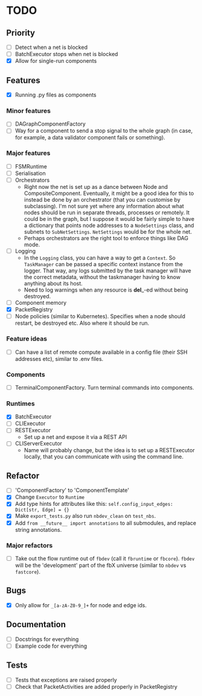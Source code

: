 # TODO

## Priority

- [ ] Detect when a net is blocked
- [ ] BatchExecutor stops when net is blocked
- [x] Allow for single-run components

## Features

- [x] Running .py files as components

### Minor features

- [ ] DAGraphComponentFactory
- [ ] Way for a component to send a stop signal to the whole graph (in case, for example, a data validator component fails or something).

### Major features

- [ ] FSMRuntime
- [ ] Serialisation
- [ ] Orchestrators
  - Right now the net is set up as a dance between Node and CompositeComponent. Eventually, it might be a good idea for this to instead be done by an orchestrator (that you can customise by subclassing). I'm not sure yet where any information about what nodes should be run in separate threads, processes or remotely. It could be in the graph, but I suppose it would be fairly simple to have a dictionary that points node addresses to a `NodeSettings` class, and subnets to `SubNetSettings`. `NetSettings` would be for the whole net.
  - Perhaps orchestrators are the right tool to enforce things like DAG mode.
- [ ] Logging
  - In the `Logging` class, you can have a way to get a `Context`. So `TaskManager` can be passed a specific context instance from the logger. That way,
  any logs submitted by the task manager will have the correct metadata, without the taskmanager having to know anything about its host.
  - Need to log warnings when any resource is __del___-ed without being destroyed.
- [ ] Component memory
- [x] PacketRegistry
- [ ] Node policies (similar to Kubernetes). Specifies when a node should restart, be destroyed etc. Also where it should be run.

### Feature ideas

- [ ] Can have a list of remote compute available in a config file (their SSH addresses etc), similar to .env files.

### Components

- [ ] TerminalComponentFactory. Turn terminal commands into components.

### Runtimes

- [X] BatchExecutor
- [ ] CLIExecutor
- [ ] RESTExecutor
  - Set up a net and expose it via a REST API
- [ ] CLIServerExecutor
  - Name will probably change, but the idea is to set up a RESTExecutor locally, that you can communicate with using the command line.

## Refactor

- [ ] 'ComponentFactory' to 'ComponentTemplate'
- [x] Change `Executor` to `Runtime`
- [x] Add type hints for attributes like this: `self.config_input_edges: Dict[str, Edge] = {}`
- [x] Make `export_tests.py` also run `nbdev_clean` on `test_nbs`.
- [x] Add `from __future__ import annotations` to all submodules, and replace string annotations.

### Major refactors

- [ ] Take out the flow runtime out of `fbdev` (call it `fbruntime` or `fbcore`). `fbdev` will be the 'development' part of the fbX universe (similar to `nbdev` vs `fastcore`).

## Bugs

- [x] Only allow for `_[a-zA-Z0-9_]+` for node and edge ids.

## Documentation

- [ ] Docstrings for everything
- [ ] Example code for everything

## Tests

- [ ] Tests that exceptions are raised properly
- [ ] Check that PacketActivities are added properly in PacketRegistry